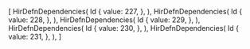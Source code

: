 [
    HirDefnDependencies(
        Id {
            value: 227,
        },
    ),
    HirDefnDependencies(
        Id {
            value: 228,
        },
    ),
    HirDefnDependencies(
        Id {
            value: 229,
        },
    ),
    HirDefnDependencies(
        Id {
            value: 230,
        },
    ),
    HirDefnDependencies(
        Id {
            value: 231,
        },
    ),
]